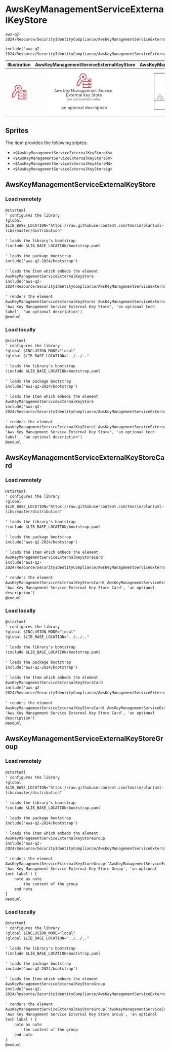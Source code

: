 # AwsKeyManagementServiceExternalKeyStore


```text
aws-q2-2024/Resource/SecurityIdentityCompliance/AwsKeyManagementServiceExternalKeyStore
```

```text
include('aws-q2-2024/Resource/SecurityIdentityCompliance/AwsKeyManagementServiceExternalKeyStore')
```



| Illustration | AwsKeyManagementServiceExternalKeyStore | AwsKeyManagementServiceExternalKeyStoreCard | AwsKeyManagementServiceExternalKeyStoreGroup |
| :---: | :---: | :---: | :---: |
| ![illustration for Illustration](../../../aws-q2-2024/Resource/SecurityIdentityCompliance/AwsKeyManagementServiceExternalKeyStore.png) | ![illustration for AwsKeyManagementServiceExternalKeyStore](../../../aws-q2-2024/Resource/SecurityIdentityCompliance/AwsKeyManagementServiceExternalKeyStore.Local.png) | ![illustration for AwsKeyManagementServiceExternalKeyStoreCard](../../../aws-q2-2024/Resource/SecurityIdentityCompliance/AwsKeyManagementServiceExternalKeyStoreCard.Local.png) | ![illustration for AwsKeyManagementServiceExternalKeyStoreGroup](../../../aws-q2-2024/Resource/SecurityIdentityCompliance/AwsKeyManagementServiceExternalKeyStoreGroup.Local.png) |



## Sprites
The item provides the following sriptes:

- `<$AwsKeyManagementServiceExternalKeyStoreXs>`
- `<$AwsKeyManagementServiceExternalKeyStoreSm>`
- `<$AwsKeyManagementServiceExternalKeyStoreMd>`
- `<$AwsKeyManagementServiceExternalKeyStoreLg>`





## AwsKeyManagementServiceExternalKeyStore

### Load remotely
```plantuml
@startuml
' configures the library
!global $LIB_BASE_LOCATION="https://raw.githubusercontent.com/tmorin/plantuml-libs/master/distribution"

' loads the library's bootstrap
!include $LIB_BASE_LOCATION/bootstrap.puml

' loads the package bootstrap
include('aws-q2-2024/bootstrap')

' loads the Item which embeds the element AwsKeyManagementServiceExternalKeyStore
include('aws-q2-2024/Resource/SecurityIdentityCompliance/AwsKeyManagementServiceExternalKeyStore')

' renders the element
AwsKeyManagementServiceExternalKeyStore('AwsKeyManagementServiceExternalKeyStore', 'Aws Key Management Service External Key Store', 'an optional tech label', 'an optional description')
@enduml
```

### Load locally
```plantuml
@startuml
' configures the library
!global $INCLUSION_MODE="local"
!global $LIB_BASE_LOCATION="../../.."

' loads the library's bootstrap
!include $LIB_BASE_LOCATION/bootstrap.puml

' loads the package bootstrap
include('aws-q2-2024/bootstrap')

' loads the Item which embeds the element AwsKeyManagementServiceExternalKeyStore
include('aws-q2-2024/Resource/SecurityIdentityCompliance/AwsKeyManagementServiceExternalKeyStore')

' renders the element
AwsKeyManagementServiceExternalKeyStore('AwsKeyManagementServiceExternalKeyStore', 'Aws Key Management Service External Key Store', 'an optional tech label', 'an optional description')
@enduml
```

## AwsKeyManagementServiceExternalKeyStoreCard

### Load remotely
```plantuml
@startuml
' configures the library
!global $LIB_BASE_LOCATION="https://raw.githubusercontent.com/tmorin/plantuml-libs/master/distribution"

' loads the library's bootstrap
!include $LIB_BASE_LOCATION/bootstrap.puml

' loads the package bootstrap
include('aws-q2-2024/bootstrap')

' loads the Item which embeds the element AwsKeyManagementServiceExternalKeyStoreCard
include('aws-q2-2024/Resource/SecurityIdentityCompliance/AwsKeyManagementServiceExternalKeyStore')

' renders the element
AwsKeyManagementServiceExternalKeyStoreCard('AwsKeyManagementServiceExternalKeyStoreCard', 'Aws Key Management Service External Key Store Card', 'an optional description')
@enduml
```

### Load locally
```plantuml
@startuml
' configures the library
!global $INCLUSION_MODE="local"
!global $LIB_BASE_LOCATION="../../.."

' loads the library's bootstrap
!include $LIB_BASE_LOCATION/bootstrap.puml

' loads the package bootstrap
include('aws-q2-2024/bootstrap')

' loads the Item which embeds the element AwsKeyManagementServiceExternalKeyStoreCard
include('aws-q2-2024/Resource/SecurityIdentityCompliance/AwsKeyManagementServiceExternalKeyStore')

' renders the element
AwsKeyManagementServiceExternalKeyStoreCard('AwsKeyManagementServiceExternalKeyStoreCard', 'Aws Key Management Service External Key Store Card', 'an optional description')
@enduml
```

## AwsKeyManagementServiceExternalKeyStoreGroup

### Load remotely
```plantuml
@startuml
' configures the library
!global $LIB_BASE_LOCATION="https://raw.githubusercontent.com/tmorin/plantuml-libs/master/distribution"

' loads the library's bootstrap
!include $LIB_BASE_LOCATION/bootstrap.puml

' loads the package bootstrap
include('aws-q2-2024/bootstrap')

' loads the Item which embeds the element AwsKeyManagementServiceExternalKeyStoreGroup
include('aws-q2-2024/Resource/SecurityIdentityCompliance/AwsKeyManagementServiceExternalKeyStore')

' renders the element
AwsKeyManagementServiceExternalKeyStoreGroup('AwsKeyManagementServiceExternalKeyStoreGroup', 'Aws Key Management Service External Key Store Group', 'an optional tech label') {
    note as note
        the content of the group
    end note
}
@enduml
```

### Load locally
```plantuml
@startuml
' configures the library
!global $INCLUSION_MODE="local"
!global $LIB_BASE_LOCATION="../../.."

' loads the library's bootstrap
!include $LIB_BASE_LOCATION/bootstrap.puml

' loads the package bootstrap
include('aws-q2-2024/bootstrap')

' loads the Item which embeds the element AwsKeyManagementServiceExternalKeyStoreGroup
include('aws-q2-2024/Resource/SecurityIdentityCompliance/AwsKeyManagementServiceExternalKeyStore')

' renders the element
AwsKeyManagementServiceExternalKeyStoreGroup('AwsKeyManagementServiceExternalKeyStoreGroup', 'Aws Key Management Service External Key Store Group', 'an optional tech label') {
    note as note
        the content of the group
    end note
}
@enduml
```

